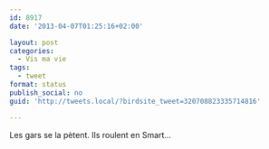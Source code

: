 ```yaml
---
id: 8917
date: '2013-04-07T01:25:16+02:00'

layout: post
categories:
  - Vis ma vie
tags:
  - tweet
format: status
publish_social: no
guid: 'http://tweets.local/?birdsite_tweet=320708823335714816'

---
```


Les gars se la pètent. Ils roulent en Smart…